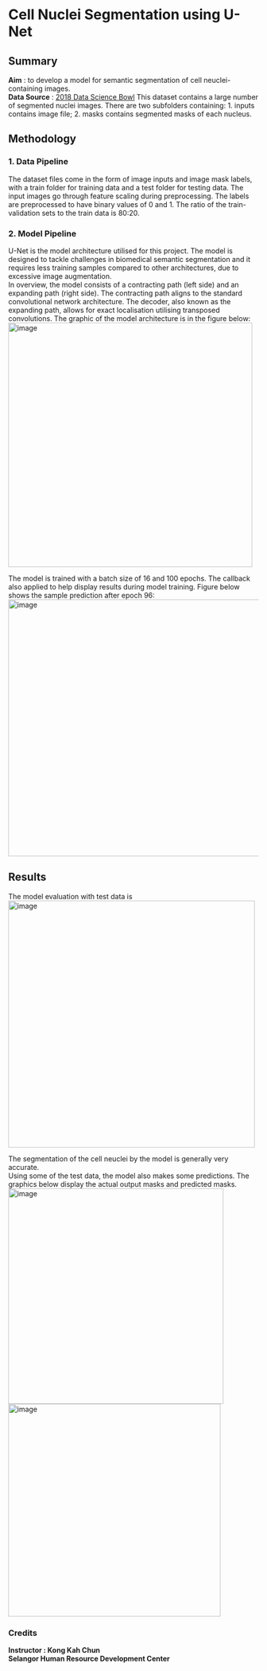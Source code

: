 # Cell Nuclei Segmentation using U-Net
## Summary
**Aim** : to develop a model for semantic segmentation of cell neuclei-containing images.       
**Data Source** : [2018 Data Science Bowl](https://www.kaggle.com/c/data-science-bowl-2018)
This dataset contains a large number of segmented nuclei images. There are two subfolders containing: 1. inputs contains image file; 2. masks contains segmented masks of each nucleus.

## Methodology
### 1. Data Pipeline
The dataset files come in the form of image inputs and image mask labels, with a train folder for training data and a test folder for testing data. 
The input images go through feature scaling during preprocessing. The labels are preprocessed to have binary values of 0 and 1. 
The ratio of the train-validation sets to the train data is 80:20.

### 2. Model Pipeline
U-Net is the model architecture utilised for this project. The model is designed to tackle challenges in biomedical semantic segmentation and 
it requires less training samples compared to other architectures, due to excessive image augmentation.          
In overview, the model consists of a contracting path (left side) and an expanding path (right side).
The contracting path aligns to the standard convolutional network architecture.
The decoder, also known as the expanding path, allows for exact localisation utilising transposed convolutions.
The graphic of the model architecture is in the figure below:         
<img width="491" alt="image" src="https://user-images.githubusercontent.com/91872382/182801138-ee673c28-75a2-4d4e-a6d1-1121a066f78e.png">
          
The model is trained with a batch size of 16 and 100 epochs. The callback also applied to help display results during model training. 
Figure below shows the sample prediction after epoch 96:          
<img width="516" alt="image" src="https://user-images.githubusercontent.com/91872382/182803072-12a43e94-2d95-4e24-89cd-96542de619bd.png">
          
## Results
The model evaluation with test data is       
<img width="496" alt="image" src="https://user-images.githubusercontent.com/91872382/182803491-72514f5c-134e-40b6-8f1b-3d63b89494ee.png">
        
The segmentation of the cell neuclei by the model is generally very accurate.               
Using some of the test data, the model also makes some predictions. The graphics below display the actual output masks and predicted masks.
<img width="433" alt="image" src="https://user-images.githubusercontent.com/91872382/182803848-58f9589e-66aa-4bce-b075-ce0a2b22c01f.png">          
<img width="427" alt="image" src="https://user-images.githubusercontent.com/91872382/182804014-a4b3e2b6-bf8f-497c-a184-6470d0331f2a.png">


### Credits
**Instructor : Kong Kah Chun         
Selangor Human Resource Development Center**

